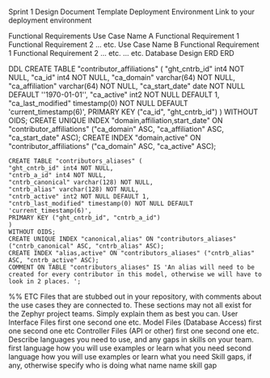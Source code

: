 Sprint 1 Design Document Template
Deployment Environment
Link to your deployment environment

Functional Requirements
Use Case Name A
Functional Requirement 1
Functional Requirement 2
... etc.
Use Case Name B
Functional Requirement 1
Functional Requirement 2
... etc.
... etc.
Database Design
ERD
ERD

DDL
    CREATE TABLE "contributor_affiliations" (
    "ght_cntrb_id" int4 NOT NULL,
    "ca_id" int4 NOT NULL,
    "ca_domain" varchar(64) NOT NULL,
    "ca_affiliation" varchar(64) NOT NULL,
    "ca_start_date" date NOT NULL DEFAULT '\'1970-01-01\'',
    "ca_active" int2 NOT NULL DEFAULT 1,
    "ca_last_modified" timestamp(0) NOT NULL DEFAULT 'current_timestamp(6)',
    PRIMARY KEY ("ca_id", "ght_cntrb_id") 
    )
    WITHOUT OIDS;
    CREATE UNIQUE INDEX "domain,affiliation,start_date" ON "contributor_affiliations" ("ca_domain" ASC, "ca_affiliation" ASC, "ca_start_date" ASC);
    CREATE INDEX "domain,active" ON "contributor_affiliations" ("ca_domain" ASC, "ca_active" ASC);

    CREATE TABLE "contributors_aliases" (
    "ght_cntrb_id" int4 NOT NULL,
    "cntrb_a_id" int4 NOT NULL,
    "cntrb_canonical" varchar(128) NOT NULL,
    "cntrb_alias" varchar(128) NOT NULL,
    "cntrb_active" int2 NOT NULL DEFAULT 1,
    "cntrb_last_modified" timestamp(0) NOT NULL DEFAULT 'current_timestamp(6)',
    PRIMARY KEY ("ght_cntrb_id", "cntrb_a_id") 
    )
    WITHOUT OIDS;
    CREATE UNIQUE INDEX "canonical,alias" ON "contributors_aliases" ("cntrb_canonical" ASC, "cntrb_alias" ASC);
    CREATE INDEX "alias,active" ON "contributors_aliases" ("cntrb_alias" ASC, "cntrb_active" ASC);
    COMMENT ON TABLE "contributors_aliases" IS 'An alias will need to be created for every contributor in this model, otherwise we will have to look in 2 places. ';

%% ETC
Files that are stubbed out in your repository, with comments about the use cases they are connected to. These sections may not all exist for the Zephyr project teams. Simply explain them as best you can.
User Interface Files
first one
second one
etc.
Model Files (Database Access)
first one
second one
etc
Controller Files (API or other)
first one
second one
etc.
Describe languages you need to use, and any gaps in skills on your team.
first language
how you will use examples or learn what you need
second language
how you will use examples or learn what you need
Skill gaps, if any, otherwise specify who is doing what
name
name
skill gap
